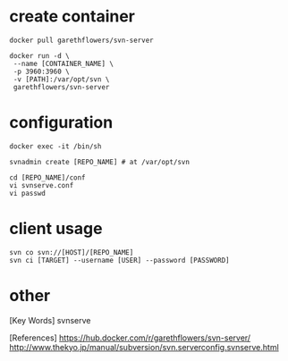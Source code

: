 # create container
```
docker pull garethflowers/svn-server
```


```
docker run -d \
 --name [CONTAINER_NAME] \
 -p 3960:3960 \
 -v [PATH]:/var/opt/svn \
 garethflowers/svn-server
```

# configuration
```
docker exec -it /bin/sh
```

```
svnadmin create [REPO_NAME] # at /var/opt/svn
```

```
cd [REPO_NAME]/conf
vi svnserve.conf
vi passwd
```

# client usage
```
svn co svn://[HOST]/[REPO_NAME]
svn ci [TARGET] --username [USER] --password [PASSWORD]
```

# other

[Key Words]
svnserve

[References]
<https://hub.docker.com/r/garethflowers/svn-server/>
<http://www.thekyo.jp/manual/subversion/svn.serverconfig.svnserve.html>
